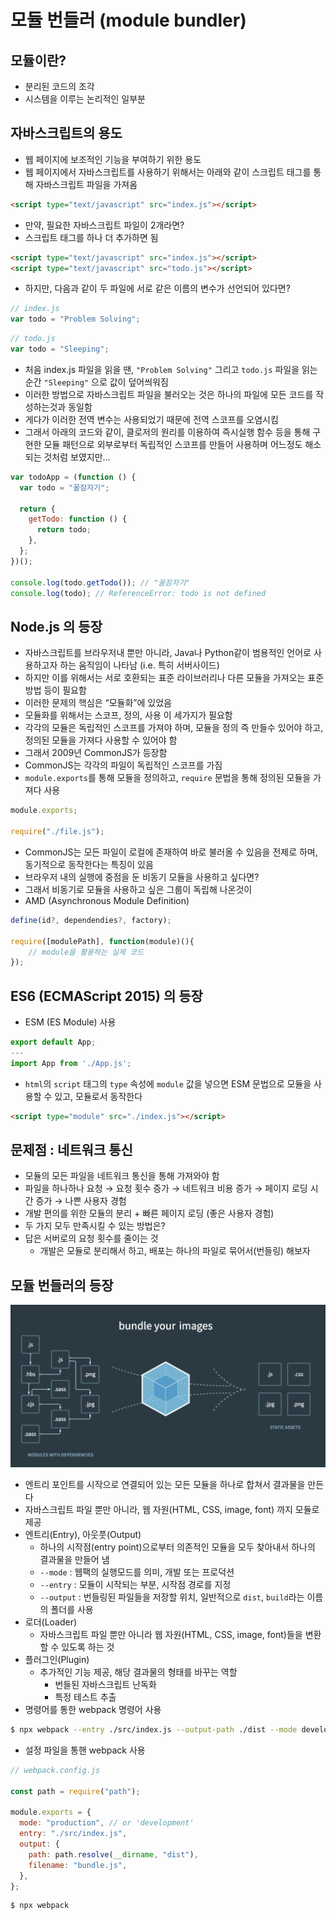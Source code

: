 # 모듈 번들러 (module bundler)

## 모듈이란?

- 분리된 코드의 조각
- 시스템을 이루는 논리적인 일부분

## 자바스크립트의 용도

- 웹 페이지에 보조적인 기능을 부여하기 위한 용도
- 웹 페이지에서 자바스크립트를 사용하기 위해서는 아래와 같이 스크립트 태그를 통해 자바스크립트 파일을 가져옴

```html
<script type="text/javascript" src="index.js"></script>
```

- 만약, 필요한 자바스크립트 파일이 2개라면?
- 스크립트 태그를 하나 더 추가하면 됨

```html
<script type="text/javascript" src="index.js"></script>
<script type="text/javascript" src="todo.js"></script>
```

- 하지만, 다음과 같이 두 파일에 서로 같은 이름의 변수가 선언되어 있다면?

```js
// index.js
var todo = "Problem Solving";
```

```js
// todo.js
var todo = "Sleeping";
```

- 처음 index.js 파일을 읽을 땐, `"Problem Solving"` 그리고 `todo.js` 파일을 읽는 순간 `"Sleeping"` 으로 값이 덮어씌워짐
- 이러한 방법으로 자바스크립트 파일을 불러오는 것은 하나의 파일에 모든 코드를 작성하는것과 동일함
- 게다가 이러한 전역 변수는 사용되었기 때문에 전역 스코프를 오염시킴
- 그래서 아래의 코드와 같이, 클로저의 원리를 이용하여 즉시실행 함수 등을 통해 구현한 모듈 패턴으로 외부로부터 독립적인 스코프를 만들어 사용하며 어느정도 해소되는 것처럼 보였지만…

```js
var todoApp = (function () {
  var todo = "꿀잠자기";

  return {
    getTodo: function () {
      return todo;
    },
  };
})();

console.log(todo.getTodo()); // "꿀잠자기"
console.log(todo); // ReferenceError: todo is not defined
```

## Node.js 의 등장

- 자바스크립트를 브라우저내 뿐만 아니라, Java나 Python같이 범용적인 언어로 사용하고자 하는 움직임이 나타남 (i.e. 특히 서버사이드)
- 하지만 이를 위해서는 서로 호환되는 표준 라이브러리나 다른 모듈을 가져오는 표준 방법 등이 필요함
- 이러한 문제의 핵심은 “모듈화”에 있었음
- 모듈화를 위해서는 스코프, 정의, 사용 이 세가지가 필요함
- 각각의 모듈은 독립적인 스코프를 가져야 하며, 모듈을 정의 즉 만들수 있어야 하고, 정의된 모듈을 가져다 사용할 수 있어야 함
- 그래서 2009년 CommonJS가 등장함
- CommonJS는 각각의 파일이 독립적인 스코프를 가짐
- `module.exports`를 통해 모듈을 정의하고, `require` 문법을 통해 정의된 모듈을 가져다 사용

```js
module.exports;

require("./file.js");
```

- CommonJS는 모든 파일이 로컬에 존재하여 바로 불러올 수 있음을 전제로 하며, 동기적으로 동작한다는 특징이 있음
- 브라우저 내의 실행에 중점을 둔 비동기 모듈을 사용하고 싶다면?
- 그래서 비동기로 모듈을 사용하고 싶은 그룹이 독립해 나온것이
- AMD (Asynchronous Module Definition)

```js
define(id?, dependendies?, factory);

require([modulePath], function(module)(){
    // module을 활용하는 실제 코드
});
```

## ES6 (ECMAScript 2015) 의 등장

- ESM (ES Module) 사용

```js
export default App;
---
import App from './App.js';
```

- `html`의 `script` 태그의 `type` 속성에 `module` 값을 넣으면 ESM 문법으로 모듈을 사용할 수 있고, 모듈로서 동작한다

```html
<script type="module" src="./index.js"></script>
```

## 문제점 : 네트워크 통신

- 모듈의 모든 파일을 네트워크 통신을 통해 가져와야 함
- 파일을 하나하나 요청 → 요청 횟수 증가 → 네트워크 비용 증가 → 페이지 로딩 시간 증가 → 나쁜 사용자 경험
- 개발 편의를 위한 모듈의 분리 + 빠른 페이지 로딩 (좋은 사용자 경험)
- 두 가지 모두 만족시킬 수 있는 방법은?
- 답은 서버로의 요청 횟수를 줄이는 것
  - 개발은 모듈로 분리해서 하고, 배포는 하나의 파일로 묶어서(번들링) 해보자

## 모듈 번들러의 등장

![img](모듈번들러.assets/Untitled.png)

- 엔트리 포인트를 시작으로 연결되어 있는 모든 모듈을 하나로 합쳐서 결과물을 만든다
- 자바스크립트 파일 뿐만 아니라, 웹 자원(HTML, CSS, image, font) 까지 모듈로 제공
- 엔트리(Entry), 아웃풋(Output)
  - 하나의 시작점(entry point)으로부터 의존적인 모듈을 모두 찾아내서 하나의 결과물을 만들어 냄
  - `--mode` : 웹팩의 실행모드를 의미, 개발 또는 프로덕션
  - `--entry` : 모듈이 시작되는 부분, 시작점 경로를 지정
  - `--output` : 번들링된 파일들을 저장할 위치, 일반적으로 `dist`, `build`라는 이름의 폴더를 사용
- 로더(Loader)
  - 자바스크립트 파일 뿐만 아니라 웹 자원(HTML, CSS, image, font)들을 변환할 수 있도록 하는 것
- 플러그인(Plugin)
  - 추가적인 기능 제공, 해당 결과물의 형태를 바꾸는 역할
    - 번들된 자바스크립트 난독화
    - 특정 테스트 추출
- 명령어를 통한 webpack 명령어 사용

```bash
$ npx webpack --entry ./src/index.js --output-path ./dist --mode development
```

- 설정 파일을 통핸 webpack 사용

```js
// webpack.config.js

const path = require("path");

module.exports = {
  mode: "production", // or 'development'
  entry: "./src/index.js",
  output: {
    path: path.resolve(__dirname, "dist"),
    filename: "bundle.js",
  },
};
```

```bash
$ npx webpack
```
